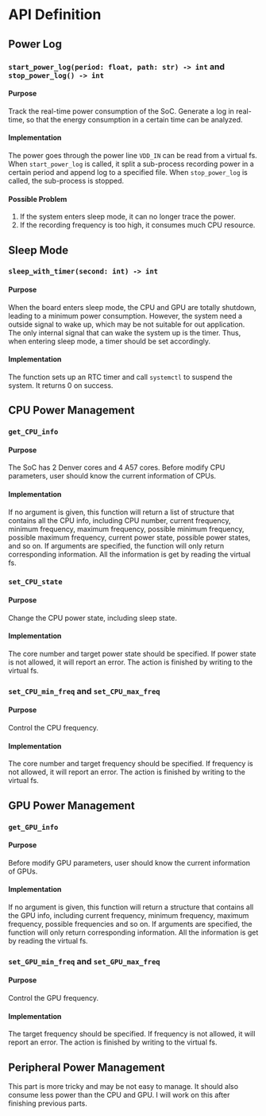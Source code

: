 # API Definition

## Power Log

### `start_power_log(period: float, path: str) -> int` and `stop_power_log() -> int`

#### Purpose

Track the real-time power consumption of the SoC. Generate a log in real-time, so that the energy consumption in a certain time can be analyzed.

#### Implementation

The power goes through the power line `VDD_IN` can be read from a virtual fs. When `start_power_log` is called, it split a sub-process recording power in a certain period and append log to a specified file. When `stop_power_log` is called, the sub-process is stopped.

#### Possible Problem

1. If the system enters sleep mode, it can no longer trace the power.
2. If the recording frequency is too high, it consumes much CPU resource.

## Sleep Mode

### `sleep_with_timer(second: int) -> int`

#### Purpose

When the board enters sleep mode, the CPU and GPU are totally shutdown, leading to a minimum power consumption. However, the system need a outside signal to wake up, which may be not suitable for out application. The only internal signal that can wake the system up is the timer. Thus, when entering sleep mode, a timer should be set accordingly.

#### Implementation

The function sets up an RTC timer and call `systemctl` to suspend the system. It returns 0 on success.

## CPU Power Management

### `get_CPU_info`

#### Purpose

The SoC has 2 Denver cores and 4 A57 cores. Before modify CPU parameters, user should know the current information of CPUs.

#### Implementation

If no argument is given, this function will return a list of structure that contains all the CPU info, including CPU number, current frequency, minimum frequency, maximum frequency, possible minimum frequency, possible maximum frequency, current power state, possible power states, and so on. If arguments are specified, the function will only return corresponding information. All the information is get by reading the virtual fs.

### `set_CPU_state` 

#### Purpose

Change the CPU power state, including sleep state.

#### Implementation

The core number and target power state should be specified. If power state is not allowed, it will report an error. The action is finished by writing to the virtual fs.

### `set_CPU_min_freq` and `set_CPU_max_freq`

#### Purpose

Control the CPU frequency.

#### Implementation

The core number and target frequency should be specified. If frequency is not allowed, it will report an error. The action is finished by writing to the virtual fs.

## GPU Power Management

### `get_GPU_info`

#### Purpose

Before modify GPU parameters, user should know the current information of GPUs.

#### Implementation

If no argument is given, this function will return a structure that contains all the GPU info, including current frequency, minimum frequency, maximum frequency, possible frequencies and so on. If arguments are specified, the function will only return corresponding information. All the information is get by reading the virtual fs.

### `set_GPU_min_freq` and `set_GPU_max_freq`

#### Purpose

Control the GPU frequency.

#### Implementation

The target frequency should be specified. If frequency is not allowed, it will report an error. The action is finished by writing to the virtual fs.

## Peripheral Power Management

This part is more tricky and may be not easy to manage. It should also consume less power than the CPU and GPU. I will work on this after finishing previous parts.